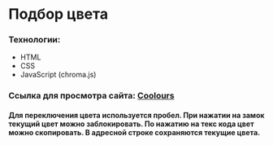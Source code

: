 # Подбор цвета

### Технологии:

- HTML
- CSS
- JavaScript (chroma.js)

### Ссылка для просмотра сайта: [Coolours](https://coolours-aristov.netlify.app/ "Сайт на Netlify")

#### Для переключения цвета используется пробел. При нажатии на замок текущий цвет можно заблокировать. По нажатию на текс кода цвет можно скопировать. В адресной строке сохраняются текущие цвета.
